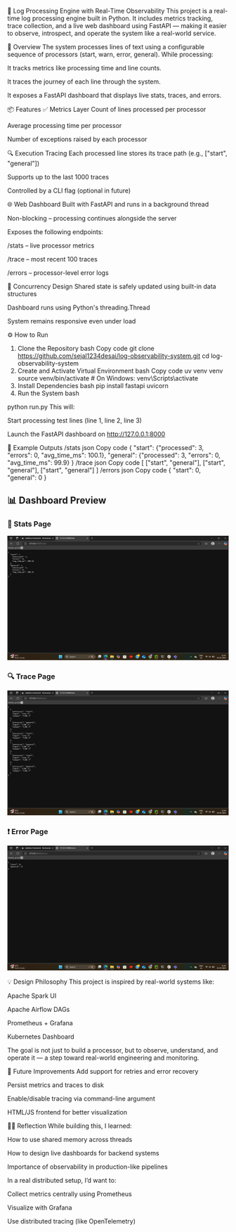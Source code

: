 🧠 Log Processing Engine with Real-Time Observability
This project is a real-time log processing engine built in Python. It includes metrics tracking, trace collection, and a live web dashboard using FastAPI — making it easier to observe, introspect, and operate the system like a real-world service.

🚀 Overview
The system processes lines of text using a configurable sequence of processors (start, warn, error, general). While processing:

It tracks metrics like processing time and line counts.

It traces the journey of each line through the system.

It exposes a FastAPI dashboard that displays live stats, traces, and errors.

📦 Features
✅ Metrics Layer
Count of lines processed per processor

Average processing time per processor

Number of exceptions raised by each processor

🔍 Execution Tracing
Each processed line stores its trace path (e.g., ["start", "general"])

Supports up to the last 1000 traces

Controlled by a CLI flag (optional in future)

🌐 Web Dashboard
Built with FastAPI and runs in a background thread

Non-blocking – processing continues alongside the server

Exposes the following endpoints:

/stats – live processor metrics

/trace – most recent 100 traces

/errors – processor-level error logs

🧵 Concurrency Design
Shared state is safely updated using built-in data structures

Dashboard runs using Python's threading.Thread

System remains responsive even under load

⚙️ How to Run
1. Clone the Repository
bash
Copy code
git clone https://github.com/sejal1234desai/log-observability-system.git
cd log-observability-system
2. Create and Activate Virtual Environment
bash
Copy code
uv venv venv
source venv/bin/activate   # On Windows: venv\Scripts\activate
3. Install Dependencies
bash
pip install fastapi uvicorn
4. Run the System
bash

python run.py
This will:

Start processing test lines (line 1, line 2, line 3)

Launch the FastAPI dashboard on http://127.0.0.1:8000

🔎 Example Outputs
/stats
json
Copy code
{
  "start": {"processed": 3, "errors": 0, "avg_time_ms": 100.1},
  "general": {"processed": 3, "errors": 0, "avg_time_ms": 99.9}
}
/trace
json
Copy code
[
  ["start", "general"],
  ["start", "general"],
  ["start", "general"]
]
/errors
json
Copy code
{
  "start": 0,
  "general": 0
}


## 📊 Dashboard Preview

### 🔧 Stats Page
![Stats Page](img/stats_page.png)

### 🔍 Trace Page
![Trace Page](img/trace_page.png)

### ❗ Error Page
![Error Page](img/error_page.png)

💡 Design Philosophy
This project is inspired by real-world systems like:

Apache Spark UI

Apache Airflow DAGs

Prometheus + Grafana

Kubernetes Dashboard

The goal is not just to build a processor, but to observe, understand, and operate it — a step toward real-world engineering and monitoring.

📝 Future Improvements
Add support for retries and error recovery

Persist metrics and traces to disk

Enable/disable tracing via command-line argument

HTML/JS frontend for better visualization

👨‍🔧 Reflection
While building this, I learned:

How to use shared memory across threads

How to design live dashboards for backend systems

Importance of observability in production-like pipelines

In a real distributed setup, I’d want to:

Collect metrics centrally using Prometheus

Visualize with Grafana

Use distributed tracing (like OpenTelemetry)
